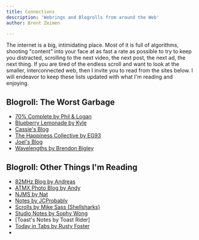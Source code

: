 ```yaml
---
title: Connections
description: 'Webrings and Blogrolls from around the Web'
author: Brent Zeimen

---
```


The internet is a big, intimidating place. Most of it is full of algorithms, shooting "content" into your face at as fast a rate as possible to try to keep you distracted, scrolling to the next video, the next post, the next ad, the next thing. If you are tired of the endless scroll and want to look at the smaller, interconnected web, then I invite you to read from the sites below. I will endeavor to keep these lists updated with what I'm reading and enjoying.

## Blogroll: The Worst Garbage

* [70% Complete by Phil & Logan](https://www.70percentcomplete.com/)
* [Blueberry Lemonade by Kyle](https://blueberrylemonade.pika.page/)
* [Cassie's Blog](https://cassie.ink/)
* [The Happiness Collective by EG93](https://happinesscollective.pika.page/)
* [Joel's Blog](https://joelchrono.xyz/)
* [Wavelengths by Brendon Bigley](https://wavelengths.online/)

## Blogroll: Other Things I'm Reading

* [82MHz Blog by Andreas](http://82mhz.net/posts/)
* [ATMX Photo Blog by Andy](https://blog.atmxphoto.com/)
* [NJMS by Nat](https://www.njms.ca/) 
* [Notes by JCProbably](https://notes.jeddacp.com/)
* [Scrolls by Mike Sass (Shellsharks)](https://shellsharks.com/scrolls/)
* [Studio Notes by Sophy Wong](https://sophywong.com/studionotes/)
* [Toast's Notes by Toast Rider]
* [Today in Tabs by Rusty Foster](https://todayintabs.com)
* 
